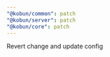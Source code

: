 ```yaml
---
"@kobun/common": patch
"@kobun/server": patch
"@kobun/core": patch
---
```


Revert change and update config
